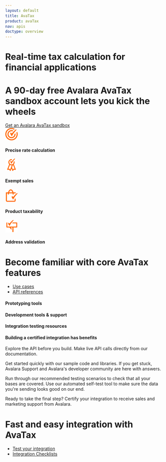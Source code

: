 ```yaml
---
layout: default
title: AvaTax
product: avaTax
nav: apis
doctype: overview
---
```


<div class="row bg-map">
  <div class="col-sm-8 col-sm-offset-2 text-center">
    <h1 class="h1p">Real-time tax calculation for financial applications</h1>
    <h1>A 90-day free Avalara AvaTax sandbox account lets you kick the wheels</h1>
  </div>
  <div class="col-xs-offset-2 col-xs-8 text-center btn-callout"><a href="/avatax/signup" role="button">Get an Avalara AvaTax sandbox</a></div>
</div>
<div class="row border-top padding-top">
  <div class="col-sm-8 col-sm-offset-2 text-center">
    <div class="row">
        <div class="col-xs-3">
            <img src="/images/devdot/DevDotSvgGAssets_TaxCaLculation.svg" width="40"/>
            <h4>Precise rate calculation</h4>
        </div>
        <div class="col-xs-3">
            <img src="/images/devdot/DevDotSvgGAssets_Exemptions.svg" width="40"/>
            <h4>Exempt sales</h4>
        </div>
        <div class="col-xs-3">
            <img src="/images/devdot/DevDotSvgGAssets_ProductTaxability.svg" width="40"/>
            <h4>Product taxability</h4>
        </div>
        <div class="col-xs-3">
            <img src="/images/devdot/DevDotSvgGAssets_AddressValidation.svg" width="40"/>
            <h4>Address validation</h4>
        </div>
    </div>
  </div>
</div>
<div class="row padding-top padding-bottom">
  <div class="col-sm-8 col-sm-offset-2 text-center">
    <h1 class="h1p">Become familiar with core AvaTax features</h1>
    <ul class="pipe">
        <li><a href="/avatax/use-cases">Use cases</a></li>
        <li><a href="/avatax/api-reference/tax/v1">API references</a></li>
    </ul>
  </div>
</div>
<div class="row border-top padding-top hidden-xs">
  <div class="col-sm-8 col-sm-offset-2 text-center">
    <div class="row">
        <div class="col-sm-3">
            <h4>Prototyping tools</h4>
        </div>
        <div class="col-sm-3">
            <h4>Development tools &amp; support</h4>
        </div>
        <div class="col-sm-3">
            <h4>Integration testing resources</h4>
        </div>
        <div class="col-sm-3">
            <h4>Building a certified integration has benefits</h4>
        </div>
    </div>
    <div class="row">
        <div class="col-sm-3">
            <p>Explore the API before you build. Make live API calls directly from our documentation.</p>
        </div>
        <div class="col-sm-3">
            <p>Get started quickly with our sample code and libraries. If you get stuck, Avalara Support and Avalara's developer community are here with answers.</p>
        </div>
        <div class="col-sm-3">
            <p>Run through our recommended testing scenarios to check that all your bases are covered. Use our automated self-test tool to make sure the data you're sending looks good on our end.</p>
        </div>
        <div class="col-sm-3">
            <p>Ready to take the final step? Certify your integration to receive sales and marketing support from Avalara.</p>
        </div>
    </div>
  </div>
</div>
<div class="row padding-top padding-bottom">
  <div class="col-sm-8 col-sm-offset-2 text-center">
    <h1 class="h1p">Fast and easy integration with AvaTax</h1>
    <ul class="pipe">
        <li><a href="/avatax/testing-your-integration">Test your integration</a></li>
        <li><a href="/avatax/integration-checklists">Integration Checklists</a></li>
    </ul>
  </div>
</div>
